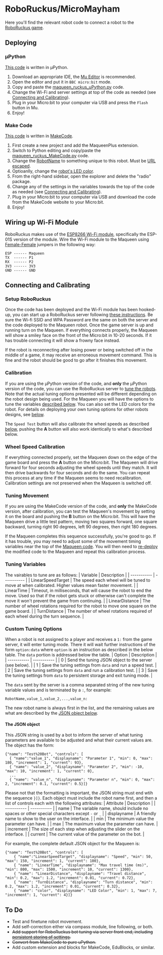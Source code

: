# RoboRuckus/MicroMayham

Here you'll find the relevant robot code to connect a robot to the [RoboRuckus game](https://www.roboruckus.com/).

## Deploying

### μPython
[This code](maqueen_ruckus_uPython.py) is written in μPython.
1. Download an appropriate IDE, the [Mu Editor](https://codewith.mu/) is recommended.
2. Open the editor and put it in `BBC micro:bit` mode.
3. Copy and paste the [maqueen_ruckus_uPython.py](maqueen_ruckus_uPython.py) code.
4. Change the Wi-Fi and server settings at top of the code as needed (see [Connecting and Calibrating](https://github.com/tagnw/robotics/tree/main/projects/maqueen_ruckus_mm#connecting-and-calibrating)).
5. Plug in your Micro:bit to your computer via USB and press the `Flash` button in Mu.
6. Enjoy!

### Make Code
[This code](https://github.com/tagnw/robotics/blob/main/projects/maqueen_ruckus_mm/maqueen_ruckus_MakeCode.py) is written in [MakeCode](https://makecode.microbit.org/).

1. First create a new project and add the MaqueenPlus extension.
2. Switch to Python editing and copy/paste the [maqueen_ruckus_MakeCode.py](maqueen_ruckus_MakeCode.py) code.
3. Change the [RobotName](https://github.com/tagnw/robotics/blob/main/projects/maqueen_ruckus_mm/maqueen_ruckus_MakeCode.py#L15) to something unique to this robot. Must be [URL escaped](https://www.december.com/html/spec/esccodes.html).
4. Optioanlly, change the [robot's LED color](https://github.com/tagnw/robotics/blob/main/projects/maqueen_ruckus_mm/maqueen_ruckus_MakeCode.py#L6).
5. From the right-hand sidebar, open the explorer and delete the "radio" package.
6. Change any of the settings in the variables towards the top of the code as needed (see [Connecting and Calibrating](https://github.com/tagnw/robotics/tree/main/projects/maqueen_ruckus_mm#connecting-and-calibrating)).
7. Plug in your Micro:bit to your computer via USB and download the code from the MakeCode website to your Micro:bit.
8. Enjoy!

## Wiring up Wi-Fi Module
RoboRuckus makes use of the [ESP8266 Wi-Fi module](https://www.sparkfun.com/products/17146), specifically the ESP-01S version of the module. Wire the Wi-Fi module to the Maqueen using [Female-Female](https://www.sparkfun.com/products/11710) jumpers in the following way:

```
ESP ------ Maqueen
TX  ------ P1
RX  ------ P2
3V3 ------ 3V3
GND ------ GND
```

## Connecting and Calibrating
### Setup RoboRuckus
Once the code has been deployed and the Wi-Fi module has been hooked-up, you can start up a RoboRuckus server following [these instructions](https://www.roboruckus.com/documentation/setting-up-the-game/). Be sure the Wi-fi SSID and WPA Password are the same on both the server and the code deployed to the Maqueen robot. Once the game server is up and running turn on the Maqueen. If everything connects properly, the Maqueen will show a smiley face on the front of the Micro:bit in 10-20 seconds. If it has trouble connecting it will show a frowny face instead.

If the robot is reconnecting after losing power or being switched off in the middle of a game, it may receive an erroneous movement command. This is fine and the robot should be good to go after it finishes this movement.

### Calibration
If you are using the μPython version of the code, and **only** the μPython version of the code, you can use the RoboRuckus server to [tune the robots](https://www.roboruckus.com/documentation/running-a-game/#Tuning-the-Robots). Note that the actual tuning options presented will be different depending on the robot design being used. For the Maqueen you will have the options to tune the variables [described below](https://github.com/tagnw/robotics/tree/main/projects/maqueen_ruckus_mm#tuning-variables). You can also set the LED colors for the robot. For details on deploying your own tuning options for other robots designs, see [below](https://github.com/tagnw/robotics/tree/main/projects/maqueen_ruckus_mm#custom-tuning-options).

The `Speed Test` button will also calibrate the wheel speeds as described [below](https://github.com/tagnw/robotics/tree/main/projects/maqueen_ruckus_mm#wheel-speed-calibration), pushing the **A** button will also work identically to what's described below.

### Wheel Speed Calibration
If everything connected properly, set the Maqueen down on the edge of the game board and press the **A** button on the Micro:bit. The Maqueen will drive forward for four seconds adjusting the wheel speeds until they match. It will then drive backwards for four seconds and do the same. You can repeat this process at any time if the Maqueen seems to need recalibration. Calibration settings are not preserved when the Maqueen is switched off.

### Tuning Movement
If you are using the MakeCode version of the code, and **only** the MakeCode version, after calibration, you can test the Maqueen's movement by setting it on the board and pushing the **B** button on the Micro:bit. This will have the Maqueen drive a little test pattern, moving two squares forward, one square backward, turning right 90 degrees, left 90 degrees, then right 180 degrees.

If the Maqueen completes this sequence successfully, you're good to go. If it has trouble, you may need to adjust some of the movement timing variables near the top of the [Maqueen code](maqueen_ruckus_mm.py). You will then need to [re-deploy](https://github.com/tagnw/robotics/tree/main/projects/maqueen_ruckus_mm#deploying) the modified code to the Maqueen and repeat this calibration process.

### Tuning Variables
The vairables to tune are as follows:
| Variable | Description |
| ----------- | ----------- |
| LinearSpeedTarget | The speed each wheel will be tuned to move at when calibrated. Higher values mean faster movement. |
| LinearTime | Timeout, in milliseconds, that will cause the robot to end the move. Used so that if the robot gets stuck or otherwise can't complete the move it won't prevent the game from continuing. |
| LinearDistance | The number of wheel rotations required for the robot to move one square on the game board. |
| TurnDistance | The number of wheel rotations required of each wheel during the turn sequence. |

### Custom Tuning Options
When a robot is not assigned to a player and receives a `1:` from the game server, it will enter tuning mode. There it will wait further instructions of the form `option:data` where `option` is an instruction as described in the below table. The `data` portion is addressed below the table.
| Option | Description |
| ----------- | ----------- |
| 0 | Send the tuning JSON object to the server (see below). |
| 1 | Save the tuning settings from  `data` and run a speed test. |
| 2 | Save the tuning settings from  `data` and run a calibration test. |
| 3 | Save the tuning settings from  `data` to persistent storage and exit tuning mode. |

The `data` sent by the server is a comma separated string of the new tuning variable values and is terminated by a `:`, for example:
```
RobotName,value_1,value_2,...,value_n:
```
The new robot name is always first in the list, and the remaining values are what are described by the [JSON object below](https://github.com/tagnw/robotics/tree/main/projects/maqueen_ruckus_mm#the-json-object).
#### The JSON object
This JSON string is used by a bot to inform the server of what tuning parameters are available to be adjusted and what their current values are. The object has the form:
```
{"name": "Test%20Bot", "controls": [ 
  { "name":"value_1", "displayname": "Parameter 1", "min": 0, "max": 180, "increment": 1, "current": 93},
  { "name": "value_2", "displayname": "Parameter 2", "min": -10, "max": 10, "increment": 1, "current": 0},
  ...
  { "name": "value_n", "displayname": "Parameter n", "min": 0, "max": 2, "increment": 0.1, "current": 0.5}]}
```
Please not that the formatting is important, the JSON string must end wtih the sequence `}]}`. Each object must include the robot name first, and then a list of controls each with the following attributes:
| Attribute | Description |
| ----------- | ----------- |
| name | The variable name, should include no spaces or other special characters except `-` or `_` |
| displayname | A friendly name to show to the user on the interface. |
| min | The minimum value the parameter can have. |
| max | The maximum value the parameter can have. |
| increment | The size of each step when adjusting the slider on the interface. |
| current | The current value of the parameter on the bot. |

For example, the complete default JSON object for the Maqueen is:
```
{"name": "Test%20Bot", "controls": [ 
	{ "name":"LinearSpeedTarget", "displayname": "Speed", "min": 50, "max": 150, "increment": 1, "current": 100},
	{ "name": "LinearTime", "displayname": "Max travel time (ms)", "min": 800, "max": 1500, "increment": 10, "current": 1300},
	{ "name": "LinearDistance", "displayname": "Travel distance", "min": 0.2, "max": 1.2, "increment": 0.01, "current": 0.72},
	{ "name": "TurnDistance", "displayname": "Turn distance", "min": 0.2, "max": 1.2, "increment": 0.01, "current": 0.32},
	{ "name": "color", "displayname": "LED Color", "min": 1, "max": 7, "increment": 1, "current": 4}]}
```

## To Do
- Test and finetune robot movement.
- Add self-correction either via compass module, line following, or both.
- <strike>Add support for RoboRuckus bot tuning via server front end, including [persistent storing of settings](https://lancaster-university.github.io/microbit-docs/archive/v2.1.0/ubit/storage/).</strike>
- <strike>Convert from MakeCode to pure uPython.</strike>
- Add custom extension and blocks for MakeCode, EduBlocks, or similar.
